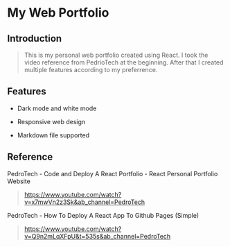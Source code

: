 # My Web Portfolio

## Introduction

> This is my personal web portfolio created using React. I took the video reference from PedrioTech at the beginning. After that I created multiple features according to my preferrence.

## Features

- Dark mode and white mode

- Responsive web design

- Markdown file supported

## Reference

PedroTech - Code and Deploy A React Portfolio - React Personal Portfolio Website
> https://www.youtube.com/watch?v=x7mwVn2z3Sk&ab_channel=PedroTech

PedroTech - How To Deploy A React App To Github Pages (Simple)
> https://www.youtube.com/watch?v=Q9n2mLqXFpU&t=535s&ab_channel=PedroTech
